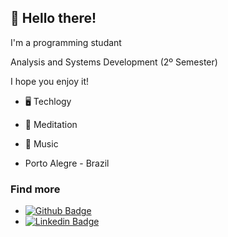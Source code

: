 ## 👋 Hello there!
 
I'm a programming studant

Analysis and Systems Development (2º Semester)

I hope you enjoy it!


-  🖥️ Techlogy
-  🧘 Meditation
-  🎼 Music

-  Porto Alegre - Brazil

### Find more

- [![Github Badge](https://img.shields.io/badge/-Github-000?style=flat-square&logo=Github&logoColor=white&link=https://github.com/pietrodmedeiros)](https://github.com/pietrodmedeiros)
- [![Linkedin Badge](https://img.shields.io/badge/-LinkedIn-blue?style=flat-square&logo=Linkedin&logoColor=white&link=https://www.linkedin.com/in/pietrodm/)](https://www.linkedin.com/in/pietrodm/)
